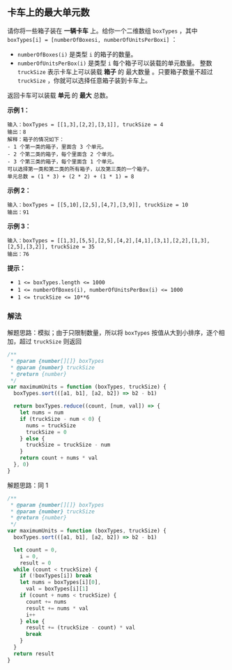 ## 卡车上的最大单元数

请你将一些箱子装在 **一辆卡车** 上。给你一个二维数组 `boxTypes` ，其中 `boxTypes[i] = [numberOfBoxesi, numberOfUnitsPerBoxi]` ：

- `numberOfBoxes(i)` 是类型 `i` 的箱子的数量。
- `numberOfUnitsPerBox(i)` 是类型 `i` 每个箱子可以装载的单元数量。
  整数 `truckSize` 表示卡车上可以装载 **箱子** 的 最大数量 。只要箱子数量不超过 `truckSize` ，你就可以选择任意箱子装到卡车上。

返回卡车可以装载 **单元** 的 **最大** 总数。

**示例 1：**

```
输入：boxTypes = [[1,3],[2,2],[3,1]], truckSize = 4
输出：8
解释：箱子的情况如下：
- 1 个第一类的箱子，里面含 3 个单元。
- 2 个第二类的箱子，每个里面含 2 个单元。
- 3 个第三类的箱子，每个里面含 1 个单元。
可以选择第一类和第二类的所有箱子，以及第三类的一个箱子。
单元总数 = (1 * 3) + (2 * 2) + (1 * 1) = 8
```

**示例 2：**

```
输入：boxTypes = [[5,10],[2,5],[4,7],[3,9]], truckSize = 10
输出：91
```

**示例 3：**

```
输入：boxTypes = [[1,3],[5,5],[2,5],[4,2],[4,1],[3,1],[2,2],[1,3],[2,5],[3,2]], truckSize = 35
输出：76
```

**提示：**

- `1 <= boxTypes.length <= 1000`
- `1 <= numberOfBoxes(i), numberOfUnitsPerBox(i) <= 1000`
- `1 <= truckSize <= 10**6`

### 解法

解题思路：模拟；由于只限制数量，所以将 `boxTypes` 按值从大到小排序，逐个相加，超过 `truckSize` 则返回

```js
/**
 * @param {number[][]} boxTypes
 * @param {number} truckSize
 * @return {number}
 */
var maximumUnits = function (boxTypes, truckSize) {
  boxTypes.sort(([a1, b1], [a2, b2]) => b2 - b1)

  return boxTypes.reduce((count, [num, val]) => {
    let nums = num
    if (truckSize - num < 0) {
      nums = truckSize
      truckSize = 0
    } else {
      truckSize = truckSize - num
    }
    return count + nums * val
  }, 0)
}
```

解题思路：同 1

```js
/**
 * @param {number[][]} boxTypes
 * @param {number} truckSize
 * @return {number}
 */
var maximumUnits = function (boxTypes, truckSize) {
  boxTypes.sort(([a1, b1], [a2, b2]) => b2 - b1)

  let count = 0,
    i = 0,
    result = 0
  while (count < truckSize) {
    if (!boxTypes[i]) break
    let nums = boxTypes[i][0],
      val = boxTypes[i][1]
    if (count + nums < truckSize) {
      count += nums
      result += nums * val
      i++
    } else {
      result += (truckSize - count) * val
      break
    }
  }
  return result
}
```
